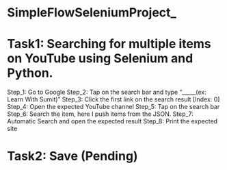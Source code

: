 # SimpleFlowSeleniumProject_

# Task1: Searching for multiple items on YouTube using Selenium and Python.

Step_1: Go to Google 
Step_2: Tap on the search bar and type “_____(ex: Learn With Sumit)”
Step_3: Click the first link on the search result [Index: 0]
Step_4: Open the expected YouTube channel 
Step_5: Tap on the search bar
Step_6: Search the item, here I push items from the JSON.
Step_7: Automatic Search and open the expected result
Step_8: Print the expected site

# Task2: Save (Pending)

